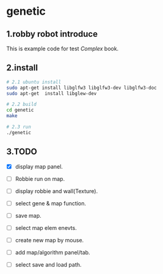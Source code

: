 # genetic

## 1.robby robot introduce

This is example code for test *Complex* book.

## 2.install
```bash
# 2.1 ubuntu install 
sudo apt-get install libglfw3 libglfw3-dev libglfw3-doc
sudo apt-get  install libglew-dev

# 2.2 build
cd genetic
make

# 2.3 run
./genetic
```

## 3.TODO
- [x] display map panel.
- [ ] Robbie run on map.
- [ ] display robbie and wall(Texture).
- [ ] select gene & map function.
- [ ] save map.
- [ ] select map elem enevts.
- [ ] create new map by mouse.
- [ ] add map/algorithm panel/tab.
- [ ] select save and load path.

